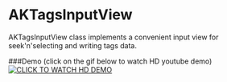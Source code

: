 AKTagsInputView
===============
AKTagsInputView class implements a convenient input view for seek'n'selecting and writing tags data.

###Demo
(click on the gif below to watch HD youtube demo)
[![CLICK TO WATCH HD DEMO](http://cdn.makeagif.com/media/6-01-2014/anzpi7.gif)](http://www.youtube.com/watch?v=WURx-ZjOATQ)




